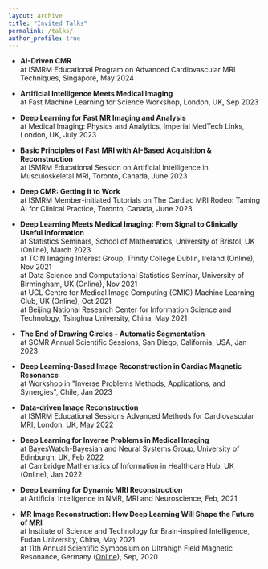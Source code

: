 ```yaml
---
layout: archive
title: "Invited Talks"
permalink: /talks/
author_profile: true
---
```

- **AI-Driven CMR**\
   at ISMRM Educational Program on Advanced Cardiovascular MRI Techniques, Singapore, May 2024

- **Artificial Intelligence Meets Medical Imaging**\
   at Fast Machine Learning for Science Workshop, London, UK, Sep 2023

- **Deep Learning for Fast MR Imaging and Analysis**\
   at Medical Imaging: Physics and Analytics, Imperial MedTech Links, London, UK, July 2023
  
- **Basic Principles of Fast MRI with AI-Based Acquisition & Reconstruction**\
   at ISMRM Educational Session on Artificial Intelligence in Musculoskeletal MRI, Toronto, Canada, June 2023
  
- **Deep CMR: Getting it to Work**\
   at ISMRM Member-initiated Tutorials on The Cardiac MRI Rodeo: Taming AI for Clinical Practice, Toronto, Canada, June 2023
  
- **Deep Learning Meets Medical Imaging: From Signal to Clinically Useful Information**\
   at Statistics Seminars, School of Mathematics, University of Bristol, UK (Online), March 2023\
   at TCIN Imaging Interest Group, Trinity College Dublin, Ireland (Online), Nov 2021\
   at Data Science and Computational Statistics Seminar, University of Birmingham, UK (Online), Nov 2021\
   at UCL Centre for Medical Image Computing (CMIC) Machine Learning Club, UK (Online), Oct 2021\
   at Beijing National Research Center for Information Science and Technology, Tsinghua University, China, May 2021
   
- **The End of Drawing Circles - Automatic Segmentation**\
   at SCMR Annual Scientific Sessions, San Diego, California, USA, Jan 2023
- **Deep Learning-Based Image Reconstruction in Cardiac Magnetic Resonance**\
   at Workshop in "Inverse Problems Methods, Applications, and Synergies", Chile, Jan 2023
- **Data-driven Image Reconstruction**\
   at ISMRM Educational Sessions Advanced Methods for Cardiovascular MRI, London, UK, May 2022
   
- **Deep Learning for Inverse Problems in Medical Imaging**\
   at BayesWatch-Bayesian and Neural Systems Group, University of Edinburgh, UK, Feb 2022\
   at Cambridge Mathematics of Information in Healthcare Hub, UK (Online), Jan 2022
   
- **Deep Learning for Dynamic MRI Reconstruction**\
   at Artificial Intelligence in NMR, MRI and Neuroscience, Feb, 2021
   
- **MR Image Reconstruction: How Deep Learning Will Shape the Future of MRI**\
   at Institute of Science and Technology for Brain-inspired Intelligence, Fudan University, China, May 2021\
   at 11th Annual Scientific Symposium on Ultrahigh Field Magnetic Resonance, Germany ([Online](https://www.youtube.com/watch?v=_K2Av7woSZM&t=3s&ab_channel=chenqin)), Sep, 2020 
   
